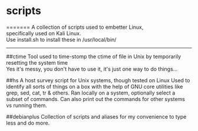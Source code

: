 # scripts
=======
A collection of scripts used to embetter Linux, <br>
specifically used on Kali Linux.<br>
Use install.sh to install these in /usr/local/bin/<br>
<hr>
##ctime
Tool used to time-stomp the ctime of file in Unix by temporarily resetting the system time<br/>
Yes it's messy, you don't have to use it, it's just one way to do things...<br/>

##hs
A host survey script for Unix systems, though tested on Linux
Used to identify all sorts of things on a box with the help of
GNU core utilities like grep, sed, cat, tr & others.
Ran locally on a system, optionally select a subset of commands.
Can also print out the commands for other systems vs running them.

##debianplus
Collection of scripts and aliases for my convenience to type less and do more.
